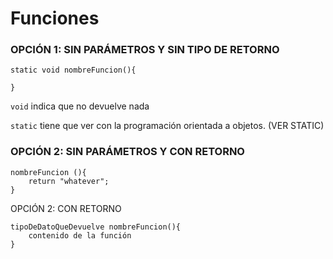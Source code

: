 # Funciones
### OPCIÓN 1: SIN PARÁMETROS Y SIN TIPO DE RETORNO

~~~
static void nombreFuncion(){

}
~~~
`void` indica que no devuelve nada

`static` tiene que ver con la programación orientada a objetos. (VER STATIC) 

### OPCIÓN 2: SIN PARÁMETROS Y CON RETORNO
~~~
nombreFuncion (){
    return "whatever";
}
~~~

OPCIÓN 2: CON RETORNO
~~~
tipoDeDatoQueDevuelve nombreFuncion(){
    contenido de la función
}
~~~